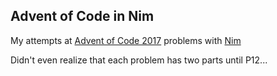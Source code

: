 ## Advent of Code in Nim

My attempts at [Advent of Code 2017](http://adventofcode.com/2017) problems with [Nim](https://nim-lang.org/)

Didn't even realize that each problem has two parts until P12...
